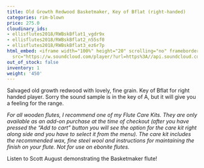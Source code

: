 ```yaml
---
title: Old Growth Redwood Basketmaker, Key of Bflat (right-handed)
categories: rim-blown
price: 275.0
cloudinary_ids:
- ellisflutes2018/RWBskBflat1_vgdr9x
- ellisflutes2018/RWBskBflat2_n55sf0
- ellisflutes2018/RWBskBflat3_ez6r7p
html_embed: <iframe width="100%" height="20" scrolling="no" frameborder="no" allow="autoplay"
  src="https://w.soundcloud.com/player/?url=https%3A//api.soundcloud.com/tracks/536548146&color=%23ff5500&inverse=false&auto_play=false&show_user=true"></iframe>
out_of_stock: false
inventory: 1
weight: '450'
---
```


Salvaged old growth redwood with lovely, fine grain.  Key of Bflat for right handed player.  Sorry the sound sample is in the key of A, but it will give you a feeling for the range.

*For all wooden flutes, I recommend one of my Flute Care Kits.  They are only available as an add-on purchase at the time of checkout (after you have pressed the “Add to cart” button you will see the option for the care kit right along side and you have to select it from the menu). The care kit includes the recommended wax, fine steel wool and instructions for maintaining the finish on your flute.  Not for use on ebonite flutes.*

Listen to Scott August demonstrating the Basketmaker flute!
